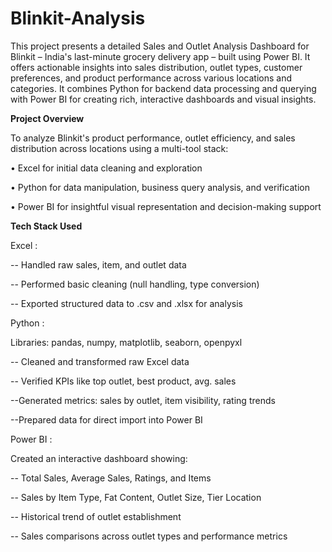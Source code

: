 # Blinkit-Analysis
This project presents a detailed Sales and Outlet Analysis Dashboard for Blinkit – India's last-minute grocery delivery app – built using Power BI. It offers actionable insights into sales distribution, outlet types, customer preferences, and product performance across various locations and categories. It combines Python for backend data processing and querying with Power BI for creating rich, interactive dashboards and visual insights.

**Project Overview**

To analyze Blinkit's product performance, outlet efficiency, and sales distribution across locations using a multi-tool stack:

• Excel for initial data cleaning and exploration

• Python for data manipulation, business query analysis, and verification

• Power BI for insightful visual representation and decision-making support

**Tech Stack Used**

Excel :

-- Handled raw sales, item, and outlet data

-- Performed basic cleaning (null handling, type conversion)

-- Exported structured data to .csv and .xlsx for analysis

Python : 

Libraries: pandas, numpy, matplotlib, seaborn, openpyxl

-- Cleaned and transformed raw Excel data

-- Verified KPIs like top outlet, best product, avg. sales

--Generated metrics: sales by outlet, item visibility, rating trends

--Prepared data for direct import into Power BI

Power BI :

Created an interactive dashboard showing:

-- Total Sales, Average Sales, Ratings, and Items

-- Sales by Item Type, Fat Content, Outlet Size, Tier Location

-- Historical trend of outlet establishment

-- Sales comparisons across outlet types and performance metrics
